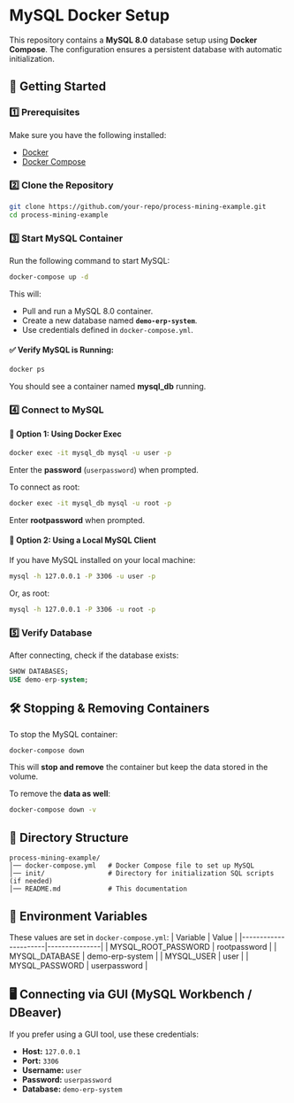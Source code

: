 # MySQL Docker Setup

This repository contains a **MySQL 8.0** database setup using **Docker Compose**. The configuration ensures a persistent database with automatic initialization.

## 🚀 Getting Started

### 1️⃣ Prerequisites
Make sure you have the following installed:
- [Docker](https://www.docker.com/get-started)
- [Docker Compose](https://docs.docker.com/compose/install/)

### 2️⃣ Clone the Repository
```sh
git clone https://github.com/your-repo/process-mining-example.git
cd process-mining-example
```

### 3️⃣ Start MySQL Container
Run the following command to start MySQL:
```sh
docker-compose up -d
```
This will:
- Pull and run a MySQL 8.0 container.
- Create a new database named **`demo-erp-system`**.
- Use credentials defined in `docker-compose.yml`.

#### ✅ Verify MySQL is Running:
```sh
docker ps
```
You should see a container named **mysql_db** running.

### 4️⃣ Connect to MySQL

#### 🔹 Option 1: Using Docker Exec
```sh
docker exec -it mysql_db mysql -u user -p
```
Enter the **password** (`userpassword`) when prompted.

To connect as root:
```sh
docker exec -it mysql_db mysql -u root -p
```
Enter **rootpassword** when prompted.

#### 🔹 Option 2: Using a Local MySQL Client
If you have MySQL installed on your local machine:
```sh
mysql -h 127.0.0.1 -P 3306 -u user -p
```
Or, as root:
```sh
mysql -h 127.0.0.1 -P 3306 -u root -p
```

### 5️⃣ Verify Database
After connecting, check if the database exists:
```sql
SHOW DATABASES;
USE demo-erp-system;
```

## 🛠 Stopping & Removing Containers
To stop the MySQL container:
```sh
docker-compose down
```
This will **stop and remove** the container but keep the data stored in the volume.

To remove the **data as well**:
```sh
docker-compose down -v
```

## 📂 Directory Structure
```
process-mining-example/
│── docker-compose.yml   # Docker Compose file to set up MySQL
│── init/                # Directory for initialization SQL scripts (if needed)
│── README.md            # This documentation
```

## 📌 Environment Variables
These values are set in `docker-compose.yml`:
| Variable              | Value          |
|----------------------|---------------|
| MYSQL_ROOT_PASSWORD  | rootpassword  |
| MYSQL_DATABASE       | demo-erp-system |
| MYSQL_USER          | user          |
| MYSQL_PASSWORD      | userpassword  |

## 🖥 Connecting via GUI (MySQL Workbench / DBeaver)
If you prefer using a GUI tool, use these credentials:
- **Host:** `127.0.0.1`
- **Port:** `3306`
- **Username:** `user`
- **Password:** `userpassword`
- **Database:** `demo-erp-system`


